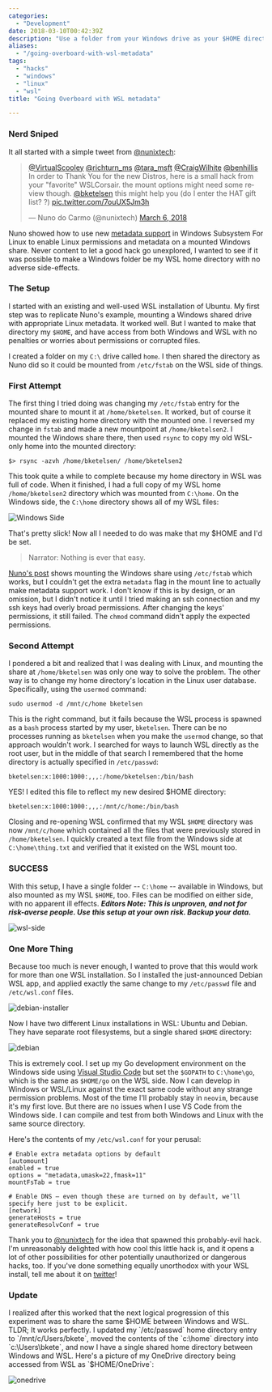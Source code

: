 ```yaml
---
categories:
  - "Development"
date: 2018-03-10T00:42:39Z
description: "Use a folder from your Windows drive as your $HOME directory in WSL"
aliases:
  - "/going-overboard-with-wsl-metadata"
tags:
  - "hacks"
  - "windows"
  - "linux"
  - "wsl"
title: "Going Overboard with WSL metadata"

---
```


### Nerd Sniped
It all started with a simple tweet from [@nunixtech](https://twitter.com/nunixtech):

<!--more-->

<blockquote class="twitter-tweet" data-lang="en"><p lang="en" dir="ltr"><a href="https://twitter.com/VirtualScooley?ref_src=twsrc%5Etfw">@VirtualScooley</a> <a href="https://twitter.com/richturn_ms?ref_src=twsrc%5Etfw">@richturn_ms</a> <a href="https://twitter.com/tara_msft?ref_src=twsrc%5Etfw">@tara_msft</a> <a href="https://twitter.com/CraigWilhite?ref_src=twsrc%5Etfw">@CraigWilhite</a> <a href="https://twitter.com/benhillis?ref_src=twsrc%5Etfw">@benhillis</a> In order to Thank You for the new Distros, here is a small hack from your &quot;favorite&quot; WSLCorsair. the mount options might need some review though. <a href="https://twitter.com/bketelsen?ref_src=twsrc%5Etfw">@bketelsen</a> this might help you (do I enter the HAT gift list? ?) <a href="https://t.co/7ouUX5Jm3h">pic.twitter.com/7ouUX5Jm3h</a></p>&mdash; Nuno do Carmo (@nunixtech) <a href="https://twitter.com/nunixtech/status/971145708018466816?ref_src=twsrc%5Etfw">March 6, 2018</a></blockquote>

Nuno showed how to use new [metadata support](https://cda.ms/hs) in Windows Subsystem For Linux to enable Linux permissions and metadata on a mounted Windows share.  Never content to let a good hack go unexplored, I wanted to see if it was possible to make a Windows folder be my WSL home directory with no adverse side-effects.

### The Setup
I started with an existing and well-used WSL installation of Ubuntu.  My first step was to replicate Nuno's example, mounting a Windows shared drive with appropriate Linux metadata.  It worked well. But I wanted to make that directory my `$HOME`, and have access from both Windows and WSL with no penalties or worries about permissions or corrupted files.

I created a folder on my `C:\` drive called `home`.  I then shared the directory as Nuno did so it could be mounted from `/etc/fstab` on the WSL side of things.

### First Attempt
The first thing I tried doing was changing my `/etc/fstab` entry for the mounted share to mount it at `/home/bketelsen`.  It worked, but of course it replaced my existing home directory with the mounted one.  I reversed my change in `fstab` and made a new mountpoint at `/home/bketelsen2`.  I mounted the Windows share there, then used `rsync` to copy my old WSL-only home into the mounted directory:
```
$> rsync -azvh /home/bketelsen/ /home/bketelsen2
```
This took quite a while to complete because my home directory in WSL was full of code.  When it finished, I had a full copy of my WSL home `/home/bketelsen2` directory which was mounted from `C:\home`.  On the Windows side, the `C:\home` directory shows all of my WSL files:

![Windows Side](windows-side-1.PNG)

That's pretty slick!  Now all I needed to do was make that my $HOME and I'd be set.

> Narrator: Nothing is ever that easy.

[Nuno's post](http://wslcorsair.blogspot.ch/2018/03/wsl-one-home-to-host-them-all.html) shows mounting the Windows share using `/etc/fstab` which works, but I couldn't get the extra `metadata` flag in the mount line to actually make metadata support work. I don't know if this is by design, or an omission, but I didn't notice it until I tried making an ssh connection and my ssh keys had overly broad permissions.  After changing the keys' permissions, it still failed.  The `chmod` command didn't apply the expected permissions.

### Second Attempt
I pondered a bit and realized that I was dealing with Linux, and mounting the share at `/home/bketelsen` was only one way to solve the problem.  The other way is to change my home directory's location in the Linux user database.  Specifically, using the `usermod` command:

```
sudo usermod -d /mnt/c/home bketelsen
```

This is the right command, but it fails because the WSL process is spawned as a `bash` process started by my user, `bketelsen`.  There can be no processes running as `bketelsen` when you make the `usermod` change, so that approach wouldn't work.  I searched for ways to launch WSL directly as the root user, but in the middle of that search I remembered that the home directory is actually specified in `/etc/passwd`:
```
bketelsen:x:1000:1000:,,,:/home/bketelsen:/bin/bash
```
YES!  I edited this file to reflect my new desired $HOME directory:
```
bketelsen:x:1000:1000:,,,:/mnt/c/home:/bin/bash
```
Closing and re-opening WSL confirmed that my WSL `$HOME` directory was now `/mnt/c/home` which contained all the files that were previously stored in `/home/bketelsen`.  I quickly created a text file from the Windows side at `C:\home\thing.txt` and verified that it existed on the WSL mount too.

### SUCCESS
With this setup, I have a single folder -- `C:\home` -- available in Windows, but also mounted as my WSL `$HOME`, too.  Files can be modified on either side, with no apparent ill effects. ***Editors Note: This is unproven, and not for risk-averse people.  Use this setup at your own risk.  Backup your data.***

![wsl-side](wsl-side.PNG)
### One More Thing
Because too much is never enough, I wanted to prove that this would work for more than one WSL installation.  So I installed the just-announced Debian WSL app, and applied exactly the same change to my `/etc/passwd` file and `/etc/wsl.conf` files.

![debian-installer](debian-installer.PNG)

Now I have two different Linux installations in WSL: Ubuntu and Debian.  They have separate root filesystems, but a single shared `$HOME` directory:

![debian](debian.PNG)

This is extremely cool.  I set up my Go development environment on the Windows side using [Visual Studio Code](https://cda.ms/ht) but set the `$GOPATH` to `C:\home\go`, which is the same as `$HOME/go` on the WSL side.  Now I can develop in Windows or WSL/Linux against the exact same code without any strange permission problems.  Most of the time I'll probably stay in `neovim`, because it's my first love.  But there are no issues when I use VS Code from the Windows side.  I can compile and test from both Windows and Linux with the same source directory.

Here's the contents of my `/etc/wsl.conf` for your perusal:
```
# Enable extra metadata options by default
[automount]
enabled = true
options = "metadata,umask=22,fmask=11"
mountFsTab = true

# Enable DNS – even though these are turned on by default, we’ll specify here just to be explicit.
[network]
generateHosts = true
generateResolvConf = true
```

Thank you to [@nunixtech](https://twitter.com/nunixtech) for the idea that spawned this probably-evil hack. I'm unreasonably delighted with how cool this little hack is, and it opens a lot of other possibilities for other potentially unauthorized or dangerous hacks, too.  If you've done something equally unorthodox with your WSL install, tell me about it on [twitter](https://twitter.com/bketelsen)!

### Update
I realized after this worked that the next logical progression of this experiment was to share the same $HOME between Windows and WSL.  TLDR; It works perfectly.  I updated my `/etc/passwd` home directory entry to `/mnt/c/Users/bkete`, moved the contents of the `c:\home` directory into `c:\Users\bkete`, and now I have a single shared home directory between Windows and WSL.  Here's a picture of my OneDrive directory being accessed from WSL as `$HOME/OneDrive`:

![onedrive](onedrive.PNG)

